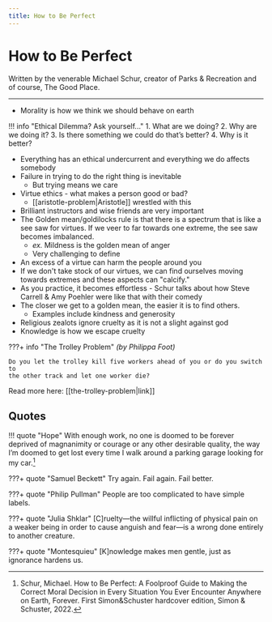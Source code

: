 ```yaml
---
title: How to Be Perfect
---
```


# How to Be Perfect

Written by the venerable Michael Schur, creator of Parks & Recreation and of course,
The Good Place.

---

- Morality is how we think we should behave on earth

!!! info "Ethical Dilemma? Ask yourself..."
    1. What are we doing?
    2. Why are we doing it?
    3. Is there something we could do that’s better?
    4. Why is it better?

- Everything has an ethical undercurrent and everything we do affects somebody
- Failure in trying to do the right thing is inevitable
    - But trying means we care
- Virtue ethics - what makes a person good or bad?
    - [[aristotle-problem|Aristotle]] wrestled with this
- Brilliant instructors and wise friends are very important
- The Golden mean/goldilocks rule is that there is a spectrum that is like a
see saw for virtues. If we veer to far towards one extreme, the see saw
becomes imbalanced.
    - *ex.* Mildness is the golden mean of anger
    - Very challenging to define
- An excess of a virtue can harm the people around you
- If we don't take stock of our virtues, we can find ourselves moving towards extremes
and these aspects can "calcify."
- As you practice, it becomes effortless - Schur talks about how
Steve Carrell & Amy Poehler were like that with their comedy
- The closer we get to a golden mean, the easier it is to find others.
    - Examples include kindness and generosity
- Religious zealots ignore cruelty as it is not a slight against god
- Knowledge is how we escape cruelty

???+ info "The Trolley Problem"
    *(by Philippa Foot)*

    Do you let the trolley kill five workers ahead of you or do you switch to
    the other track and let one worker die?

Read more here: [[the-trolley-problem|link]]

## Quotes

!!! quote "Hope"
    With enough work, no one is doomed to be forever deprived of magnanimity or
    courage or any other desirable quality, the way I’m doomed to get lost every
    time I walk around a parking garage looking for my car.[^1]

???+ quote "Samuel Beckett"
    Try again. Fail again. Fail better.

???+ quote "Philip Pullman"
    People are too complicated to have simple labels.

???+ quote "Julia Shklar"
    \[C\]ruelty—the willful inflicting of physical pain on a weaker being in order
    to cause anguish and fear—is a wrong done entirely to another creature.

???+ quote "Montesquieu"
    \[K\]nowledge makes men gentle, just as ignorance hardens us.

[^1]: Schur, Michael. How to Be Perfect: A Foolproof Guide to Making the Correct Moral
Decision in Every Situation You Ever Encounter Anywhere on Earth, Forever.
First Simon&Schuster hardcover edition, Simon & Schuster, 2022.
